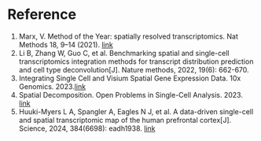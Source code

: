# Reference

1. Marx, V. Method of the Year: spatially resolved transcriptomics. Nat Methods 18, 9–14 (2021). [link]([https://](https://doi.org/10.1038/s41592-020-01033-y))
2. Li B, Zhang W, Guo C, et al. Benchmarking spatial and single-cell transcriptomics integration methods for transcript distribution prediction and cell type deconvolution[J]. Nature methods, 2022, 19(6): 662-670.
3. Integrating Single Cell and Visium Spatial Gene Expression Data. 10x Genomics. 2023.[link](https://www.10xgenomics.com/cn/analysis-guides/integrating-single-cell-and-visium-spatial-gene-expression-data)
4. Spatial Decomposition. Open Problems in Single-Cell Analysis. 2023. [link](https://openproblems.bio/results/spatial_decomposition/)
5. Huuki-Myers L A, Spangler A, Eagles N J, et al. A data-driven single-cell and spatial transcriptomic map of the human prefrontal cortex[J]. Science, 2024, 384(6698): eadh1938. [link](https://doi.org/10.1126/science.adh1938)
